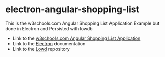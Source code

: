 # electron-angular-shopping-list

This is the w3schools.com Angular Shopping List Application Example but done in Electron and Persisted with lowdb

- Link to the [w3schools.com Angular Shopping List Application](https://www.w3schools.com/angular/angular_application.asp)
- Link to the [Electron](https://electron.atom.io/) documentation
- Link to the [Lowd](https://github.com/typicode/lowdb) repository
